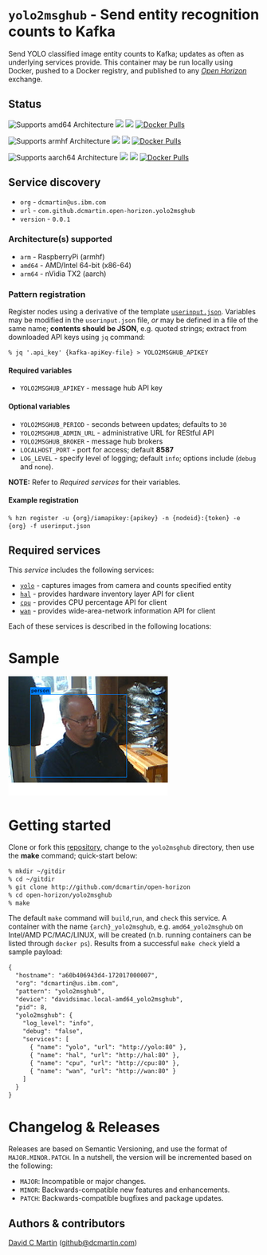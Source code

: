 # `yolo2msghub` - Send entity recognition counts to Kafka

Send YOLO classified image entity counts to Kafka; updates as often as underlying services provide.
This container may be run locally using Docker, pushed to a Docker registry, and published to any [_Open Horizon_][open-horizon] exchange.

## Status

![Supports amd64 Architecture][amd64-shield]
[![](https://images.microbadger.com/badges/image/dcmartin/amd64_yolo2msghub-beta.svg)](https://microbadger.com/images/dcmartin/amd64_yolo2msghub-beta "Get your own image badge on microbadger.com")
[![](https://images.microbadger.com/badges/version/dcmartin/amd64_yolo2msghub-beta.svg)](https://microbadger.com/images/dcmartin/amd64_yolo2msghub-beta "Get your own version badge on microbadger.com")
[![Docker Pulls][pulls-amd64]][docker-amd64]

[docker-amd64]: https://hub.docker.com/r/dcmartin/amd64_yolo2msghub-beta
[pulls-amd64]: https://img.shields.io/docker/pulls/dcmartin/amd64_yolo2msghub-beta.svg

![Supports armhf Architecture][arm-shield]
[![](https://images.microbadger.com/badges/image/dcmartin/arm_yolo2msghub-beta.svg)](https://microbadger.com/images/dcmartin/arm_yolo2msghub-beta "Get your own image badge on microbadger.com")
[![](https://images.microbadger.com/badges/version/dcmartin/arm_yolo2msghub-beta.svg)](https://microbadger.com/images/dcmartin/arm_yolo2msghub-beta "Get your own version badge on microbadger.com")
[![Docker Pulls][pulls-arm]][docker-arm]

[docker-arm]: https://hub.docker.com/r/dcmartin/arm_yolo2msghub-beta
[pulls-arm]: https://img.shields.io/docker/pulls/dcmartin/arm_yolo2msghub-beta.svg

![Supports aarch64 Architecture][arm64-shield]
[![](https://images.microbadger.com/badges/image/dcmartin/arm64_yolo2msghub-beta.svg)](https://microbadger.com/images/dcmartin/arm64_yolo2msghub-beta "Get your own image badge on microbadger.com")
[![](https://images.microbadger.com/badges/version/dcmartin/arm64_yolo2msghub-beta.svg)](https://microbadger.com/images/dcmartin/arm64_yolo2msghub-beta "Get your own version badge on microbadger.com")
[![Docker Pulls][pulls-arm64]][docker-arm64]

[docker-arm64]: https://hub.docker.com/r/dcmartin/arm64_yolo2msghub-beta
[pulls-arm64]: https://img.shields.io/docker/pulls/dcmartin/arm64_yolo2msghub-beta.svg

[arm64-shield]: https://img.shields.io/badge/aarch64-yes-green.svg
[amd64-shield]: https://img.shields.io/badge/amd64-yes-green.svg
[arm-shield]: https://img.shields.io/badge/armhf-yes-green.svg

## Service discovery
+ `org` - `dcmartin@us.ibm.com`
+ `url` - `com.github.dcmartin.open-horizon.yolo2msghub`
+ `version` - `0.0.1`

### Architecture(s) supported
+ `arm` - RaspberryPi (armhf)
+ `amd64` - AMD/Intel 64-bit (x86-64)
+ `arm64` - nVidia TX2 (aarch)

### Pattern registration
Register nodes using a derivative of the template [`userinput.json`][userinput].  Variables may be modified in the `userinput.json` file, _or_ may be defined in a file of the same name; **contents should be JSON**, e.g. quoted strings; extract from downloaded API keys using `jq` command:  

```
% jq '.api_key' {kafka-apiKey-file} > YOLO2MSGHUB_APIKEY
```
#### Required variables
+ `YOLO2MSGHUB_APIKEY` - message hub API key

#### Optional variables
+ `YOLO2MSGHUB_PERIOD` - seconds between updates; defaults to `30`
+  `YOLO2MSGHUB_ADMIN_URL` - administrative URL for REStful API
+ `YOLO2MSGHUB_BROKER` - message hub brokers
+ `LOCALHOST_PORT` - port for access; default **8587**
+ `LOG_LEVEL` - specify level of logging; default `info`; options include (`debug` and `none`). 

**NOTE:** Refer to _Required services_ for their variables.

#### Example registration
```
% hzn register -u {org}/iamapikey:{apikey} -n {nodeid}:{token} -e {org} -f userinput.json
```

## Required services

This _service_ includes the following services:

+ [`yolo`][yolo-service] - captures images from camera and counts specified entity
+ [`hal`][hal-service] - provides hardware inventory layer API for client
+ [`cpu`][cpu-service] - provides CPU percentage API for client
+ [`wan`][wan-service] - provides wide-area-network information API for client

Each of these services is described in the following locations:

[yolo-service]: https://github.com/dcmartin/open-horizon/tree/master/yolo/README.md
[hal-service]: https://github.com/dcmartin/open-horizon/tree/master/hal/README.md
[cpu-service]: https://github.com/dcmartin/open-horizon/tree/master/cpu/README.md
[wan-service]: https://github.com/dcmartin/open-horizon/tree/master/wan/README.md

# Sample

![sample.png](sample.png?raw=true "YOLO2MSGHUB")

# Getting started

Clone or fork this [repository][repository], change to the `yolo2msghub` directory, then use the **make** command; quick-start below:

```
% mkdir ~/gitdir
% cd ~/gitdir
% git clone http://github.com/dcmartin/open-horizon
% cd open-horizon/yolo2msghub
% make
```

The default `make` command will `build`,`run`, and `check` this service.  A container with the name `{arch}_yolo2msghub`, e.g. `amd64_yolo2msghub` on Intel/AMD PC/MAC/LINUX, will be created (n.b. running containers can be listed through `docker ps`). Results from a successful `make check` yield a sample payload:

```
{
  "hostname": "a60b406943d4-172017000007",
  "org": "dcmartin@us.ibm.com",
  "pattern": "yolo2msghub",
  "device": "davidsimac.local-amd64_yolo2msghub",
  "pid": 8,
  "yolo2msghub": {
    "log_level": "info",
    "debug": "false",
    "services": [
      { "name": "yolo", "url": "http://yolo:80" },
      { "name": "hal", "url": "http://hal:80" },
      { "name": "cpu", "url": "http://cpu:80" },
      { "name": "wan", "url": "http://wan:80" }
    ]
  }
}
```

# Changelog & Releases

Releases are based on Semantic Versioning, and use the format
of ``MAJOR.MINOR.PATCH``. In a nutshell, the version will be incremented
based on the following:

- ``MAJOR``: Incompatible or major changes.
- ``MINOR``: Backwards-compatible new features and enhancements.
- ``PATCH``: Backwards-compatible bugfixes and package updates.

## Authors & contributors

[David C Martin][dcmartin] (github@dcmartin.com)

[userinput]: https://github.com/dcmartin/open-horizon/blob/master/yolo2msghub/userinput.json
[service-json]: https://github.com/dcmartin/open-horizon/blob/master/yolo2msghub/service.json
[build-json]: https://github.com/dcmartin/open-horizon/blob/master/yolo2msghub/build.json
[dockerfile]: https://github.com/dcmartin/open-horizon/blob/master/yolo2msghub/Dockerfile
[dcmartin]: https://github.com/dcmartin
[edge-fabric]: https://console.test.cloud.ibm.com/docs/services/edge-fabric/getting-started.html
[edge-install]: https://console.test.cloud.ibm.com/docs/services/edge-fabric/adding-devices.html
[edge-slack]: https://ibm-appsci.slack.com/messages/edge-fabric-users/
[ibm-apikeys]: https://console.bluemix.net/iam/#/apikeys
[ibm-registration]: https://console.bluemix.net/registration/
[issue]: https://github.com/dcmartin/open-horizon/issues
[macos-install]: http://pkg.bluehorizon.network/macos
[open-horizon]: http://github.com/open-horizon/
[repository]: https://github.com/dcmartin/open-horizon
[setup]: https://github.com/dcmartin/open-horizon/blob/master/setup/README.md
